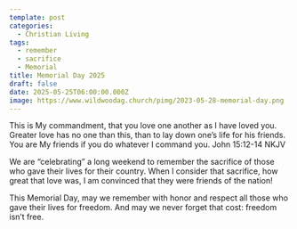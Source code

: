 ```yaml
---
template: post
categories:
  - Christian Living
tags:
  - remember
  - sacrifice
  - Memorial
title: Memorial Day 2025
draft: false
date: 2025-05-25T06:00:00.000Z
image: https://www.wildwoodag.church/pimg/2023-05-28-memorial-day.png
---
```

This is My commandment, that you love one another as I have loved you. Greater love has no one than this, than to lay down one’s life for his friends. You are My friends if you do whatever I command you. John 15:12-14 NKJV

We are “celebrating” a long weekend to remember the sacrifice of those who gave their lives for their country. When I consider that sacrifice, how great that love was, I am convinced that they were friends of the nation!

This Memorial Day, may we remember with honor and respect all those who gave their lives for freedom. And may we never forget that cost: freedom isn’t free.
